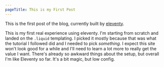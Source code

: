```yaml
---
pageTitle: This is my First Post
---
```


This is the first post of the blog, currently built by [eleventy](https://www.11ty.dev/).

This is my first real experience using eleventy.  I'm starting from scratch and landed on the `.liquid` templating.  I picked it mostly because that was what the tutorial I followed did and I needed to pick _something_.  I expect this site won't look good for a while and I'll need to learn a lot more to really get the value I want.  There's already so awkward things about the setup, but overall I'm like Eleventy so far.  It's a bit magic, but low config.